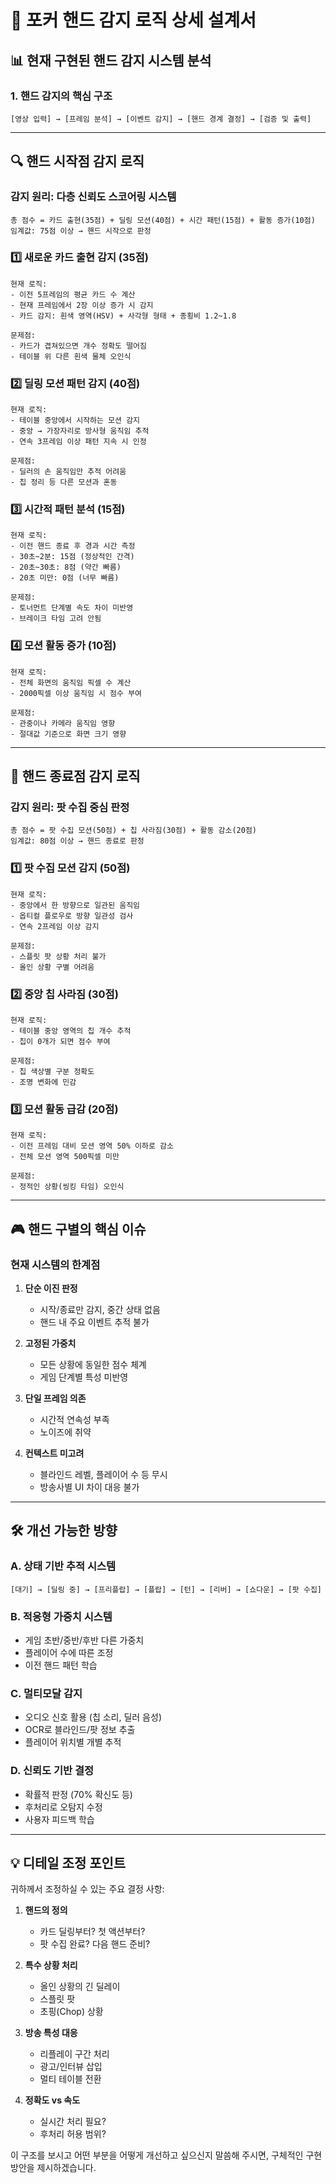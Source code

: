 # 🎯 포커 핸드 감지 로직 상세 설계서

## 📊 현재 구현된 핸드 감지 시스템 분석

### 1. 핸드 감지의 핵심 구조

```
[영상 입력] → [프레임 분석] → [이벤트 감지] → [핸드 경계 결정] → [검증 및 출력]
```

---

## 🔍 핸드 시작점 감지 로직

### 감지 원리: 다층 신뢰도 스코어링 시스템

```
총 점수 = 카드 출현(35점) + 딜링 모션(40점) + 시간 패턴(15점) + 활동 증가(10점)
임계값: 75점 이상 → 핸드 시작으로 판정
```

### 1️⃣ **새로운 카드 출현 감지** (35점)
```
현재 로직:
- 이전 5프레임의 평균 카드 수 계산
- 현재 프레임에서 2장 이상 증가 시 감지
- 카드 감지: 흰색 영역(HSV) + 사각형 형태 + 종횡비 1.2~1.8

문제점:
- 카드가 겹쳐있으면 개수 정확도 떨어짐
- 테이블 위 다른 흰색 물체 오인식
```

### 2️⃣ **딜링 모션 패턴 감지** (40점)
```
현재 로직:
- 테이블 중앙에서 시작하는 모션 감지
- 중앙 → 가장자리로 방사형 움직임 추적
- 연속 3프레임 이상 패턴 지속 시 인정

문제점:
- 딜러의 손 움직임만 추적 어려움
- 칩 정리 등 다른 모션과 혼동
```

### 3️⃣ **시간적 패턴 분석** (15점)
```
현재 로직:
- 이전 핸드 종료 후 경과 시간 측정
- 30초~2분: 15점 (정상적인 간격)
- 20초~30초: 8점 (약간 빠름)
- 20초 미만: 0점 (너무 빠름)

문제점:
- 토너먼트 단계별 속도 차이 미반영
- 브레이크 타임 고려 안됨
```

### 4️⃣ **모션 활동 증가** (10점)
```
현재 로직:
- 전체 화면의 움직임 픽셀 수 계산
- 2000픽셀 이상 움직임 시 점수 부여

문제점:
- 관중이나 카메라 움직임 영향
- 절대값 기준으로 화면 크기 영향
```

---

## 🏁 핸드 종료점 감지 로직

### 감지 원리: 팟 수집 중심 판정

```
총 점수 = 팟 수집 모션(50점) + 칩 사라짐(30점) + 활동 감소(20점)
임계값: 80점 이상 → 핸드 종료로 판정
```

### 1️⃣ **팟 수집 모션 감지** (50점)
```
현재 로직:
- 중앙에서 한 방향으로 일관된 움직임
- 옵티컬 플로우로 방향 일관성 검사
- 연속 2프레임 이상 감지

문제점:
- 스플릿 팟 상황 처리 불가
- 올인 상황 구별 어려움
```

### 2️⃣ **중앙 칩 사라짐** (30점)
```
현재 로직:
- 테이블 중앙 영역의 칩 개수 추적
- 칩이 0개가 되면 점수 부여

문제점:
- 칩 색상별 구분 정확도
- 조명 변화에 민감
```

### 3️⃣ **모션 활동 급감** (20점)
```
현재 로직:
- 이전 프레임 대비 모션 영역 50% 이하로 감소
- 전체 모션 영역 500픽셀 미만

문제점:
- 정적인 상황(씽킹 타임) 오인식
```

---

## 🎮 핸드 구별의 핵심 이슈

### 현재 시스템의 한계점

1. **단순 이진 판정**
   - 시작/종료만 감지, 중간 상태 없음
   - 핸드 내 주요 이벤트 추적 불가

2. **고정된 가중치**
   - 모든 상황에 동일한 점수 체계
   - 게임 단계별 특성 미반영

3. **단일 프레임 의존**
   - 시간적 연속성 부족
   - 노이즈에 취약

4. **컨텍스트 미고려**
   - 블라인드 레벨, 플레이어 수 등 무시
   - 방송사별 UI 차이 대응 불가

---

## 🛠️ 개선 가능한 방향

### A. 상태 기반 추적 시스템
```
[대기] → [딜링 중] → [프리플랍] → [플랍] → [턴] → [리버] → [쇼다운] → [팟 수집]
```

### B. 적응형 가중치 시스템
- 게임 초반/중반/후반 다른 가중치
- 플레이어 수에 따른 조정
- 이전 핸드 패턴 학습

### C. 멀티모달 감지
- 오디오 신호 활용 (칩 소리, 딜러 음성)
- OCR로 블라인드/팟 정보 추출
- 플레이어 위치별 개별 추적

### D. 신뢰도 기반 결정
- 확률적 판정 (70% 확신도 등)
- 후처리로 오탐지 수정
- 사용자 피드백 학습

---

## 💡 디테일 조정 포인트

귀하께서 조정하실 수 있는 주요 결정 사항:

1. **핸드의 정의**
   - 카드 딜링부터? 첫 액션부터?
   - 팟 수집 완료? 다음 핸드 준비?

2. **특수 상황 처리**
   - 올인 상황의 긴 딜레이
   - 스플릿 팟
   - 초핑(Chop) 상황

3. **방송 특성 대응**
   - 리플레이 구간 처리
   - 광고/인터뷰 삽입
   - 멀티 테이블 전환

4. **정확도 vs 속도**
   - 실시간 처리 필요?
   - 후처리 허용 범위?

이 구조를 보시고 어떤 부분을 어떻게 개선하고 싶으신지 말씀해 주시면, 구체적인 구현 방안을 제시하겠습니다.